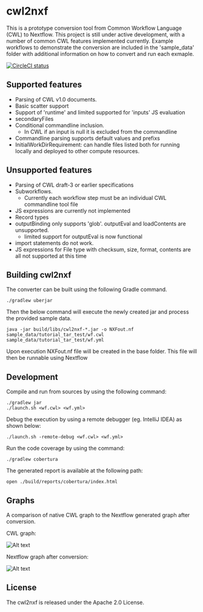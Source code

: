cwl2nxf
========

This is a prototype conversion tool from Common Workflow Language (CWL) to Nextflow. This project is still under active development, with a number of common CWL features implemented currently. Example workflows to demonstrate the conversion are included in the 'sample_data' folder with additional information on how to convert and run each exmaple. 

[![CircleCI status](https://circleci.com/gh/nextflow-io/cwl2nxf.png?style=shield)](https://circleci.com/gh/nextflow-io/cwl2nxf/tree/master)


Supported features
-----------
* Parsing of CWL v1.0 documents. 
* Basic scatter support
* Support of 'runtime' and limited supported for 'inputs' JS evaluation
* secondaryFiles
* Conditional commandline inclusion.
	* In CWL if an input is null it is excluded from the commandline
* Commandline parsing supports default values and prefixs 
* InitialWorkDirRequirement: can handle files listed both for running locally and deployed to other compute resources. 

Unsupported features
-----------
* Parsing of CWL draft-3 or earlier specifications
* Subworkflows.
	* Currently each workflow step must be an individual CWL commandline tool file
* JS expressions are currently not implemented
* Record types
* outputBinding only supports 'glob'. outputEval and loadContents are unsupported.
	* limited support for outputEval is now functional
* import statements do not work.
* JS expressions for File type with checksum, size, format, contents are all not supported at this time

Building cwl2nxf
-----------

The converter can be built using the following Gradle command. 
```
./gradlew uberjar
```

Then the below command will execute the newly created jar and process the provided sample data.
```
java -jar build/libs/cwl2nxf-*.jar -o NXFout.nf sample_data/tutorial_tar_test/wf.cwl sample_data/tutorial_tar_test/wf.yml 
```
Upon execution NXFout.nf file will be created in the base folder. This file will then be runnable using Nextflow


Development 
-----------

Compile and run from sources by using the following command:

```
./gradlew jar 
./launch.sh <wf.cwl> <wf.yml>
````

Debug the execution by using a remote debugger (eg. IntelliJ IDEA) as shown below: 

```
./launch.sh -remote-debug <wf.cwl> <wf.yml>
```


Run the code coverage by using the command: 

```
./gradlew cobertura  
```

The generated report is available at the following path: 

```
open ./build/reports/cobertura/index.html
```

Graphs
-----------
A comparison of native CWL graph to the Nextflow generated graph after conversion. 

CWL graph:

![Alt text](docs/CWL_graph.png "CWL workflow graph")

Nextflow graph after conversion:

![Alt text](docs/Nextflow_graph.png "Converted Nextflow graph")

License
-----------
The cwl2nxf is released under the Apache 2.0 License.
 
